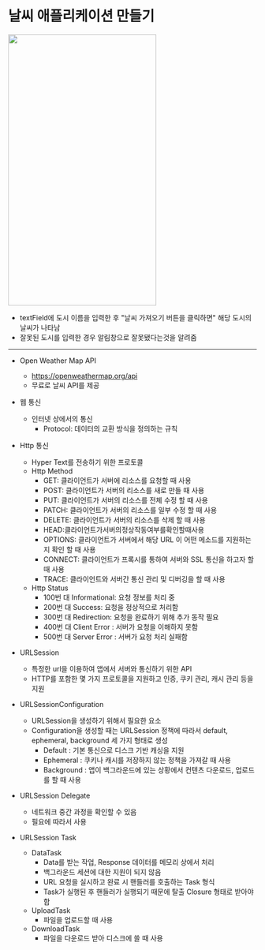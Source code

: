 날씨 애플리케이션 만들기
===========
<img src="https://user-images.githubusercontent.com/55949986/204124769-d0028d94-31f4-4d80-a3c5-dfb63a0dc455.gif" width="300" height="550"/>

* textField에 도시 이름을 입력한 후 "날씨 가져오기 버튼을 클릭하면" 해당 도시의 날씨가 나타남
* 잘못된 도시를 입력한 경우 알림창으로 잘못됐다는것을 알려줌
---------------------------------------

* Open Weather Map API
  * https://openweathermap.org/api
  * 무료로 날씨 API를 제공

* 웹 통신
  * 인터넷 상에서의 통신
    * Protocol: 데이터의 교환 방식을 정의하는 규칙
  
    
* Http 통신
  * Hyper Text를 전송하기 위한 프로토콜
  * Http Method
    * GET: 클라이언트가 서버에 리소스를 요청할 때 사용
    * POST: 클라이언트가 서버의 리소스를 새로 만들 때 사용
    * PUT: 클라이언트가 서버의 리소스를 전체 수정 할 때 사용
    * PATCH: 클라이언트가 서버의 리소스를 일부 수정 할 때 사용
    * DELETE: 클라이언트가 서버의 리소스를 삭제 할 때 사용 
    * HEAD:클라이언트가서버의정상작동여부를확인할때사용
    * OPTIONS: 클라이언트가 서버에서 해당 URL 이 어떤 메소드를 지원하는지 확인 할 때 사용 
    * CONNECT: 클라이언트가 프록시를 통하여 서버와 SSL 통신을 하고자 할 때 사용
    * TRACE: 클라이언트와 서버간 통신 관리 및 디버깅을 할 때 사용
  * Http Status
    * 100번 대 Informational: 요청 정보를 처리 중
    * 200번 대 Success: 요청을 정상적으로 처리함
    * 300번 대 Redirection: 요청을 완료하기 위해 추가 동작 필요 
    * 400번 대 Client Error : 서버가 요청을 이해하지 못함
    * 500번 대 Server Error : 서버가 요청 처리 실패함
    

* URLSession
  * 특정한 url을 이용하여 앱에서 서버와 통신하기 위한 API
  * HTTP를 포함한 몇 가지 프로토콜을 지원하고 인증, 쿠키 관리, 캐시 관리 등을 지원

* URLSessionConfiguration
  * URLSession을 생성하기 위해서 필요한 요소
  * Configuration을 생성할 때는 URLSession 정책에 따라서 default, ephemeral, background 세 가지 형태로 생성
    * Default : 기본 통신으로 디스크 기반 캐싱을 지원
    * Ephemeral : 쿠키나 캐시를 저장하지 않는 정책을 가져갈 때 사용
    * Background : 앱이 백그라운드에 있는 상황에서 컨텐츠 다운로드, 업로드를 할 때 사용
    
* URLSession Delegate
  * 네트워크 중간 과정을 확인할 수 있음 
  * 필요에 따라서 사용

* URLSession Task
  * DataTask
    * Data를 받는 작업, Response 데이터를 메모리 상에서 처리
    * 백그라운드 세션에 대한 지원이 되지 않음
    * URL 요청을 실시하고 완료 시 핸들러를 호출하는 Task 형식
    * Task가 실행된 후 핸들러가 실행되기 때문에 탈출 Closure 형태로 받아야 함
  * UploadTask
    * 파일을 업로드할 때 사용 
  * DownloadTask
      * 파일을 다운로드 받아 디스크에 쓸 때 사용
